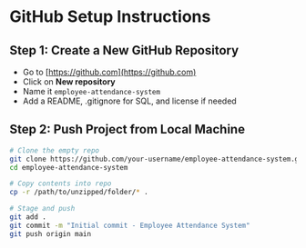 # GitHub Setup Instructions

## Step 1: Create a New GitHub Repository
- Go to [https://github.com](https://github.com)
- Click on **New repository**
- Name it `employee-attendance-system`
- Add a README, .gitignore for SQL, and license if needed

## Step 2: Push Project from Local Machine
```bash
# Clone the empty repo
git clone https://github.com/your-username/employee-attendance-system.git
cd employee-attendance-system

# Copy contents into repo
cp -r /path/to/unzipped/folder/* .

# Stage and push
git add .
git commit -m "Initial commit - Employee Attendance System"
git push origin main
```